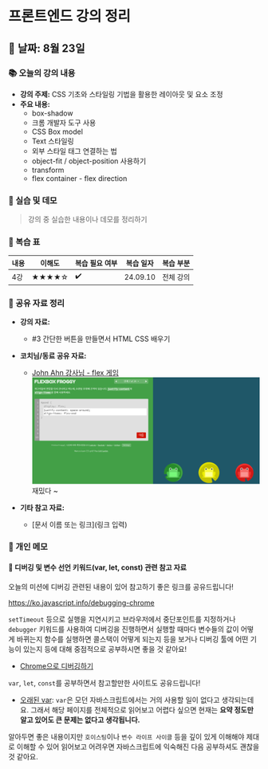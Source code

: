 # 프론트엔드 강의 정리

## 📅 날짜: 8월 23일

### 📚 오늘의 강의 내용
- **강의 주제:**  CSS 기초와 스타일링 기법을 활용한 레이아웃 및 요소 조정
- **주요 내용:** 
  - box-shadow
  - 크롬 개발자 도구 사용
  - CSS Box model
  - Text 스타일링
  - 외부 스타일 태그 연결하는 법
  - object-fit / object-position 사용하기
  - transform
  - flex container - flex direction


### 📖 실습 및 데모
> 강의 중 실습한 내용이나 데모를 정리하기



### 🔄 복습 표
| 내용                  | 이해도  | 복습 필요 여부 | 복습 일자     | 복습 부분 |
|----------------------|--------|----------------|---------------|-----------|
| 4강               | ★★★★☆ | ✔️ | 24.09.10   | 전체 강의 |

### 📝 공유 자료 정리
- **강의 자료:**
  - #3 간단한 버튼을 만들면서 HTML CSS 배우기
- **코치님/동료 공유 자료:**
  - [John Ahn 강사님 - flex 게임](https://flexboxfroggy.com/)
  ![alt text](image.png) 재밌다 ~

- **기타 참고 자료:**
  - [문서 이름 또는 링크](링크 입력)


### 📝 개인 메모
#### 💬 디버깅 및 변수 선언 키워드(var, let, const) 관련 참고 자료


오늘의 미션에 디버깅 관련된 내용이 있어 참고하기 좋은 링크를 공유드립니다!

https://ko.javascript.info/debugging-chrome

`setTimeout` 등으로 실행을 지연시키고 브라우저에서 중단포인트를 지정하거나 `debugger` 키워드를 사용하여  디버깅을 진행하면서 실행할 때마다 변수들의 값이 어떻게 바뀌는지 함수를 실행하면 콜스택이 어떻게 되는지 등을 보거나 디버깅 툴에 어떤 기능이 있는지 등에 대해 중점적으로 공부하시면 좋을 것 같아요!
- [Chrome으로 디버깅하기](https://ko.javascript.info/debugging-chrome)

`var`, `let`, `const`를 공부하면서 참고할만한 사이트도 공유드립니다!

- [오래된 var](https://ko.javascript.info/var): `var`은 모던 자바스크립트에서는 거의 사용할 일이 없다고 생각되는데요. 그래서 해당 페이지를 전체적으로 읽어보고 어렵다 싶으면 현재는 **요약 정도만 알고 있어도 큰 문제는 없다고 생각됩니다.**

알아두면 좋은 내용이지만 `호이스팅`이나 `변수 라이프 사이클` 등을 깊이 있게 이해해야 제대로 이해할 수 있어 읽어보고 어려우면 자바스크립트에 익숙해진 다음 공부하셔도 괜찮을 것 같아요.


